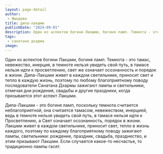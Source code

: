 ```yaml
---
layout: page-detail
author:
 - Яшодеви
title: дипа-лакшми
publishDate: "2024-09-01"
description: Один из аспектов богини Лакшми, богиня ламп. Темнота - это тамас, невежество, инерция, в темноте нельзя увидеть свой путь, в тамасе нельзя идти к просветлению, свет же означает осознанность и порядок в жизни. Дипа-Лакшми живет в каждом светильнике, приносит свет и тепло в каждую жизнь, поэтому по любому благоприятному поводу последователи Санатана Дхармы зажигают лампы и светильники, отмечая дни рождения, свадьбы и другие праздники, когда призывается этот аспект Лакшми.
tags:
 - санатана дхарма
image: 
---
```


Один из аспектов богини Лакшми, богиня ламп. Темнота - это тамас, невежество, инерция, в темноте нельзя увидеть свой путь, в тамасе нельзя идти к просветлению, свет же означает осознанность и порядок в жизни. Дипа-Лакшми живет в каждом светильнике, приносит свет и тепло в каждую жизнь, поэтому по любому благоприятному поводу последователи Санатана Дхармы зажигают лампы и светильники, отмечая дни рождения, свадьбы и другие праздники, когда призывается этот аспект Лакшми.

Дипа-Лакшми - это богиня ламп, поскольку темнота считается неблагоприятной, она считается тамасом, невежеством, инерцией, ведь в темноте нельзя увидеть свой путь, в тамасе нельзя идти к Просветлению, а Свет означает осознанность, порядок в жизни. Лакшми живет в каждом светильнике, приносит свет, тепло в жизнь каждого, поэтому по каждому благоприятному поводу зажигают лампы, светильники: рождение, праздник, свадьба, празднество, и этим призывают Лакшми. Если случается какое-то несчастье, то традиционно лампы гасят.

